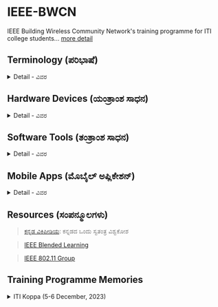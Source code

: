 # IEEE-BWCN
IEEE Building Wireless Community Network's training programme for ITI college students... [more detail](https://blended-learning.ieee.org/Portal/Catalog/ViewCourse/11831/Building-Wireless-Community-Networks-2.0)

## Terminology (ಪರಿಭಾಷೆ)

<details>
<summary>Detail - ವಿವರ</summary>
<br />

> [Internet - ಅಂತರಜಾಲ](https://kn.wikipedia.org/wiki/%E0%B2%85%E0%B2%82%E0%B2%A4%E0%B2%B0%E0%B2%9C%E0%B2%BE%E0%B2%B2)

> [Website - ಜಾಲತಾಣ](https://kn.wikipedia.org/wiki/%E0%B2%9C%E0%B2%BE%E0%B2%B2%E0%B2%A4%E0%B2%BE%E0%B2%A3)

> [WWW (World Wide Web - ವರ್ಲ್ಡ್ ವೈಡ್ ವೆಬ್)](https://kn.wikipedia.org/wiki/%E0%B2%B5%E0%B2%B0%E0%B3%8D%E0%B2%B2%E0%B3%8D%E0%B2%A1%E0%B3%8D_%E0%B2%B5%E0%B3%88%E0%B2%A1%E0%B3%8D_%E0%B2%B5%E0%B3%86%E0%B2%AC%E0%B3%8D) 

> WiFi ([Website](), [ವಿವರಣೆ](https://kn.wikipedia.org/wiki/%E0%B2%B5%E0%B3%88-%E0%B2%AB%E0%B3%88))

> WiFi Standards - ವೈಫೈ ಗುಣಮಟ್ಟ ([Website](https://standards.ieee.org/beyond-standards/the-evolution-of-wi-fi-technology-and-standards/))

> [Software - ತಂತ್ರಾಂಶ](https://kn.wikipedia.org/wiki/%E0%B2%A4%E0%B2%82%E0%B2%A4%E0%B3%8D%E0%B2%B0%E0%B2%BE%E0%B2%82%E0%B2%B6)

> [Internet Protocol (IP) - ಅಂತರಜಾಲ ಶಿಷ್ಟಾಚಾರ](https://kn.wikipedia.org/wiki/%E0%B2%85%E0%B2%82%E0%B2%A4%E0%B2%B0%E0%B2%9C%E0%B2%BE%E0%B2%B2_%E0%B2%B6%E0%B2%BF%E0%B2%B7%E0%B3%8D%E0%B2%9F%E0%B2%BE%E0%B2%9A%E0%B2%BE%E0%B2%B0_(Internet_Protocol))

</details>

## Hardware Devices (ಯಂತ್ರಾಂಶ ಸಾಧನ)

<details>
<summary>Detail - ವಿವರ</summary>
<br />

> Range Extenders - Tp-Link RE300 ([Website - ಜಾಲತಾಣ](https://www.tp-link.com/in/home-networking/range-extender/re200/), [Emulator - ಅನುಸಾಧಕ](https://emulator.tp-link.com/re300/index.html), [Login](http://tplinkrepeater.net/))

<img src="https://github.com/brcnitk/IEEE-BWCN/assets/23404824/6adea19f-763d-4f76-8434-1a8a17647b0d" width="250" height="250">

> Wireless N Router - TL-WR840N ([Website - ಜಾಲತಾಣ](https://www.tp-link.com/in/home-networking/wifi-router/tl-wr840n/), [Emulator - ಅನುಸಾಧಕ](https://emulator.tp-link.com/Emulator_TL-WR840NV6_EU/index.htm), [Login](http://tplinkwifi.net/))

<img src="https://github.com/brcnitk/IEEE-BWCN/assets/23404824/d8adc5d4-bb4e-4719-bd69-84fed18ad66f" width="250" height="250">

> 8-Port Gigabit Desktop Switch - TL-SG1008D ([Website - ಜಾಲತಾಣ](https://www.tp-link.com/in/home-networking/soho-switch/tl-sg1008d/))

<img src="https://github.com/brcnitk/IEEE-BWCN/assets/23404824/bff87bcb-91d8-4b24-9583-04737ec275f0" width="250" height="250">

> D-Link Pocket Cloud Router - DIR-506L ([Website - ಜಾಲತಾಣ](https://eu.dlink.com/uk/en/products/dir-506l-shareport-go), [Login](http://dlinkrouter.local/), [USB-Login](http://dlinkrouter.local/:8181))

<img src="https://github.com/brcnitk/IEEE-BWCN/assets/23404824/93175492-8b24-4772-a285-89705c2d2d98" width="450" height="250">

> [Tp-Link Emulator](https://www.tp-link.com/in/support/emulator/)

</details>

## Software Tools (ತಂತ್ರಾಂಶ ಸಾಧನ)

<details>

<summary>Detail - ವಿವರ</summary>
<br />

> Cisco Packet Tracer ([Installation](https://www.geeksforgeeks.org/how-to-install-cisco-packet-tracer-on-windows/))

ಪ್ಯಾಕೆಟ್ ಟ್ರೇಸರ್ ಎನ್ನುವುದು ಸಿಸ್ಕೋ ಸಿಸ್ಟಮ್ಸ್ ವಿನ್ಯಾಸಗೊಳಿಸಿದ ಕ್ರಾಸ್-ಪ್ಲಾಟ್‌ಫಾರ್ಮ್ ದೃಶ್ಯ ಸಿಮ್ಯುಲೇಶನ್ ಸಾಧನವಾಗಿದ್ದು ಅದು ಬಳಕೆದಾರರಿಗೆ ನೆಟ್‌ವರ್ಕ್ ಟೋಪೋಲಜಿಗಳನ್ನು ರಚಿಸಲು ಮತ್ತು ಆಧುನಿಕ ಕಂಪ್ಯೂಟರ್ ನೆಟ್‌ವರ್ಕ್‌ಗಳನ್ನು ಅನುಕರಿಸಲು ಅನುವು ಮಾಡಿಕೊಡುತ್ತದೆ.

![image](https://github.com/brcnitk/IEEE-BWCN/assets/23404824/5a443919-4155-4eed-9da5-b5b6d220b1f0)

> Wireshark ([Website](https://www.wireshark.org/), [ವಿವರ](https://kn.wikipedia.org/wiki/%E0%B2%B5%E0%B3%88%E0%B2%B0%E0%B3%8D%E2%80%8C%E0%B2%B7%E0%B2%BE%E0%B2%B0%E0%B3%8D%E0%B2%95%E0%B3%8D%E2%80%8C), [Download](https://www.wireshark.org/download.html))

![image](https://github.com/brcnitk/IEEE-BWCN/assets/23404824/f7dfa837-7d7c-4964-af08-b87dc70b327e)

> MikroTik ([Website - ಜಾಲತಾಣ](https://mikrotik.com/))

![image](https://github.com/brcnitk/IEEE-BWCN/assets/23404824/ef3b03a1-b949-464b-a4d4-34602ed1c944)

> Kismet ([Website - ಜಾಲತಾಣ](https://www.kismetwireless.net/))

Kismet is an open source sniffer, WIDS, wardriver, and packet capture tool for Wi-Fi, Bluetooth, BTLE, wireless thermometers, airplanes, power meters, Zigbee, and more. (ಕಿಸ್ಮೆಟ್ ವೈ-ಫೈ, ಬ್ಲೂಟೂತ್, ಬಿಟಿಎಲ್‌ಇ, ವೈರ್‌ಲೆಸ್ ಥರ್ಮಾಮೀಟರ್‌ಗಳು, ಏರ್‌ಪ್ಲೇನ್‌ಗಳು, ಪವರ್ ಮೀಟರ್‌ಗಳು, ಜಿಗ್‌ಬೀ ಮತ್ತು ಹೆಚ್ಚಿನವುಗಳಿಗಾಗಿ ಓಪನ್ ಸೋರ್ಸ್ ಸ್ನಿಫರ್, ವೈಡ್ಸ್, ವಾರ್ಡ್‌ರೈವರ್ ಮತ್ತು ಪ್ಯಾಕೆಟ್ ಕ್ಯಾಪ್ಚರ್ ಟೂಲ್ ಆಗಿದೆ.)

> WifiInfo ([Website - ಜಾಲತಾಣ](https://www.kismetwireless.net/](https://www.nirsoft.net/utils/wifi_information_view.html)))

WifiInfoView scans the wireless networks in your area and displays extensive information about them, including: Network Name (SSID), MAC Address, PHY Type (802.11g or 802.11n), RSSI, Signal Quality, Frequency, Channel Number, Maximum Speed, Company Name, Router Model and Router Name (Only for routers that provides this information), and more...

</details>

## Mobile Apps (ಮೊಬೈಲ್ ಅಪ್ಲಿಕೇಶನ್)

<details>
<summary>Detail - ವಿವರ</summary>
<br />

> Network Analyzer ([Website](https://techet.net/netanalyzer), [Google Play](https://play.google.com/store/apps/details?id=net.techet.netanalyzerlite.an))

ನೆಟ್‌ವರ್ಕ್ ವಿಶ್ಲೇಷಕವು ನೆಟ್‌ವರ್ಕ್ ವಿಶ್ಲೇಷಣೆ, ಸ್ಕ್ಯಾನಿಂಗ್ ಮತ್ತು ಸಮಸ್ಯೆ ಪತ್ತೆಗಾಗಿ ಆಲ್-ಇನ್-ಒನ್ iPhone ಮತ್ತು Android ಅಪ್ಲಿಕೇಶನ್ ಆಗಿದೆ.

<img src="https://github.com/brcnitk/IEEE-BWCN/assets/23404824/ae48cf66-cf06-4e78-8cc2-a596c719e36e" width="125" height="125">
<img src="https://github.com/brcnitk/IEEE-BWCN/assets/23404824/1eaec429-a8c4-4e35-af31-af7ce5219d80" width="125" height="125" hspace="20">

> Wifi Analyzer ([Website](https://www.wifianalyzer.info/), [Google Play](https://play.google.com/store/apps/details?id=cz.webprovider.wifianalyzer))

ವೈಫೈ ವಿಶ್ಲೇಷಕವು ನಿಮ್ಮ ಸುತ್ತಲಿನ ವೈರ್‌ಲೆಸ್ ಸಿಗ್ನಲ್‌ಗಳ ಕುರಿತು ಉಪಯುಕ್ತ ಮಾಹಿತಿಯನ್ನು ಒದಗಿಸುತ್ತದೆ.

<img src="https://github.com/brcnitk/IEEE-BWCN/assets/23404824/481a5267-cdde-489b-8a59-6a8b20956d1c" width="125" height="125">
<img src="https://github.com/brcnitk/IEEE-BWCN/assets/23404824/34127a18-dcc2-4df2-941a-027433dbd2e2" width="125" height="125" hspace="20">

> Speedtest ([Website](https://www.speedtest.net/), [Google Play](https://play.google.com/store/search?q=speedtest&c=apps))

ವೇಗ ಪರೀಕ್ಷೆ® ಓಕ್ಲಾ ಅವರಿಂದ® ನಿಮ್ಮ ಇಂಟರ್ನೆಟ್ ಸಂಪರ್ಕದ ವೇಗ ಮತ್ತು ಕಾರ್ಯಕ್ಷಮತೆಯನ್ನು ಪರೀಕ್ಷಿಸಲು ನಿರ್ಣಾಯಕ ಮಾರ್ಗವಾಗಿದೆ.

> Fast ([Website](https://fast.com/), [Google Play](https://play.google.com/store/apps/details?id=com.netflix.Speedtest&hl=en&gl=US))

<img src="https://github.com/brcnitk/IEEE-BWCN/assets/23404824/49173105-7a36-43fb-bb24-56933bd3daf3" width="125" height="125">
<img src="https://github.com/brcnitk/IEEE-BWCN/assets/23404824/ec5a6655-808e-4f04-bb1d-6ec2cc55759a" width="125" height="125" hspace="20">

> WiFi Analyzer ([Google Play](https://play.google.com/store/apps/details?id=abdelrahman.wifianalyzerpro&pcampaignid=web_share))

ವೈಫೈ ವಿಶ್ಲೇಷಕವು ನಿಮ್ಮ ನೆಟ್‌ವರ್ಕ್‌ಗೆ ಉತ್ತಮ ಚಾನಲ್ ಮತ್ತು ಸ್ಥಳವನ್ನು ಶಿಫಾರಸು ಮಾಡುತ್ತದೆ.

<img src="https://github.com/brcnitk/IEEE-BWCN/assets/23404824/47829662-9892-46ec-92de-1df61d9d5ddc" width="150" height="150">

> NetSopt ([Google Play](https://play.google.com/store/search?q=NetSpot&c=apps&hl=en&gl=US))

NetSpot ಎಂಬುದು Android ಫೋನ್‌ಗಳು, ಟ್ಯಾಬ್ಲೆಟ್‌ಗಳು ಮತ್ತು Chromebooks ಗಾಗಿ ಪ್ರಬಲ ಶಾಖ ಮ್ಯಾಪಿಂಗ್ ಸಾಧನವಾಗಿದೆ.

<img src="https://github.com/brcnitk/IEEE-BWCN/assets/23404824/b6e43279-dbfe-4bfd-b09f-d10ad3c9afbb" width="150" height="150">

> Fing ([Google Play](https://play.google.com/store/apps/details?id=com.overlook.android.fing&hl=en&gl=US))

<img src="https://github.com/brcnitk/IEEE-BWCN/assets/23404824/55deb3c2-9310-43db-bb19-46e3da70d2a8" width="150" height="150">

> Tp-Link Tether ([Google Play](https://play.google.com/store/apps/details?id=com.tplink.tether&hl=en&gl=US))

TP-ಲಿಂಕ್ ಟೆಥರ್ ನಿಮ್ಮ ಮೊಬೈಲ್ ಸಾಧನಗಳೊಂದಿಗೆ ನಿಮ್ಮ TP-ಲಿಂಕ್ ರೂಟರ್/ xDSL ರೂಟರ್/ ರೇಂಜ್ ಎಕ್ಸ್‌ಟೆಂಡರ್ ಅನ್ನು ಪ್ರವೇಶಿಸಲು ಮತ್ತು ನಿರ್ವಹಿಸಲು ಸುಲಭವಾದ ಮಾರ್ಗವನ್ನು ಒದಗಿಸುತ್ತದೆ.

<img src="https://github.com/brcnitk/IEEE-BWCN/assets/23404824/7b481ac7-b47b-49f0-8efb-7b1f573b4378" width="150" height="150">

</details>

## Resources (ಸಂಪನ್ಮೂಲಗಳು)

> [ಕನ್ನಡ ವಿಕಿಪೀಡಿಯ](https://kn.wikipedia.org/wiki/%E0%B2%AE%E0%B3%81%E0%B2%96%E0%B3%8D%E0%B2%AF_%E0%B2%AA%E0%B3%81%E0%B2%9F): ಕನ್ನಡದ ಒಂದು ಸ್ವತಂತ್ರ ವಿಶ್ವಕೋಶ

> [IEEE Blended Learning](https://blended-learning.ieee.org/Portal/)

> [IEEE 802.11 Group](https://www.ieee802.org/11/)

## Training Programme Memories

<details>

<summary>ITI Koppa (5-6 December, 2023)</summary>
<br />

  
</details>
